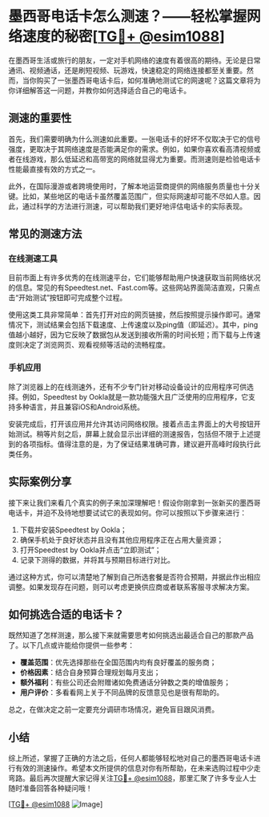 # 墨西哥电话卡怎么测速？——轻松掌握网络速度的秘密[[TG💪+ @esim1088](https://t.me/s/esim1088)]

在墨西哥生活或旅行的朋友，一定对手机网络的速度有着很高的期待。无论是日常通讯、视频通话，还是刷短视频、玩游戏，快速稳定的网络连接都至关重要。然而，当你购买了一张墨西哥电话卡后，如何准确地测试它的网速呢？这篇文章将为你详细解答这一问题，并教你如何选择适合自己的电话卡。

## 测速的重要性

首先，我们需要明确为什么测速如此重要。一张电话卡的好坏不仅取决于它的信号强度，更取决于其网络速度是否能满足你的需求。例如，如果你喜欢看高清视频或者在线游戏，那么低延迟和高带宽的网络就显得尤为重要。而测速则是检验电话卡性能最直接有效的方式之一。

此外，在国际漫游或者跨境使用时，了解本地运营商提供的网络服务质量也十分关键。比如，某些地区的电话卡虽然覆盖范围广，但实际网速却可能不尽如人意。因此，通过科学的方法进行测速，可以帮助我们更好地评估电话卡的实际表现。

## 常见的测速方法

### 在线测速工具

目前市面上有许多优秀的在线测速平台，它们能够帮助用户快速获取当前网络状况的信息。常见的有Speedtest.net、Fast.com等。这些网站界面简洁直观，只需点击“开始测试”按钮即可完成整个过程。

使用这类工具非常简单：首先打开对应的网页链接，然后按照提示操作即可。通常情况下，测试结果会包括下载速度、上传速度以及ping值（即延迟）。其中，ping值越小越好，因为它反映了数据包从发送到接收所需的时间长短；而下载与上传速度则决定了浏览网页、观看视频等活动的流畅程度。

### 手机应用

除了浏览器上的在线测速外，还有不少专门针对移动设备设计的应用程序可供选择。例如，Speedtest by Ookla就是一款功能强大且广泛使用的应用程序，它支持多种语言，并且兼容iOS和Android系统。

安装完成后，打开该应用并允许其访问网络权限。接着点击主界面上的大号按钮开始测试。稍等片刻之后，屏幕上就会显示出详细的测速报告，包括但不限于上述提到的各项指标。值得注意的是，为了保证结果准确可靠，建议避开高峰时段执行此类任务。

## 实际案例分享

接下来让我们来看几个真实的例子来加深理解吧！假设你刚拿到一张新买的墨西哥电话卡，并迫不及待地想要试试它的表现如何。你可以按照以下步骤来进行：

1. 下载并安装Speedtest by Ookla；
2. 确保手机处于良好状态并且没有其他应用程序正在占用大量资源；
3. 打开Speedtest by Ookla并点击“立即测试”；
4. 记录下测得的数据，并将其与预期目标进行对比。

通过这种方式，你可以清楚地了解到自己所选套餐是否符合预期，并据此作出相应调整。如果发现存在问题，则可以考虑更换供应商或者联系客服寻求解决方案。

## 如何挑选合适的电话卡？

既然知道了怎样测速，那么接下来就需要思考如何挑选出最适合自己的那款产品了。以下几点或许能给你提供一些参考：

- **覆盖范围**：优先选择那些在全国范围内均有良好覆盖的服务商；
- **价格因素**：结合自身预算合理规划每月支出；
- **额外福利**：有些公司还会附赠诸如免费通话分钟数之类的增值服务；
- **用户评价**：多看看网上关于不同品牌的反馈意见也是很有帮助的。

总之，在做决定之前一定要充分调研市场情况，避免盲目跟风消费。

## 小结

综上所述，掌握了正确的方法之后，任何人都能够轻松地对自己的墨西哥电话卡进行有效的测速操作。希望本文所提供的信息对你有所帮助，在未来选购过程中少走弯路。最后再次提醒大家记得关注[TG💪+ @esim1088](https://t.me/s/esim1088)，那里汇聚了许多专业人士随时准备回答各种疑问哦！

[[TG💪+ @esim1088](https://t.me/s/esim1088) ![Image](https://i.postimg.cc/4NQfJmqS/Snipaste-2025-05-13-00-14-12.png)]